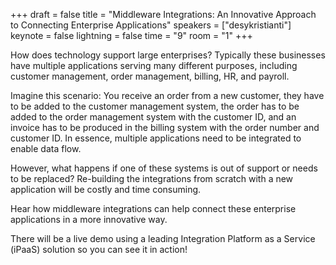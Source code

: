 +++
draft = false
title = "Middleware Integrations: An Innovative Approach to Connecting Enterprise Applications"
speakers = ["desykristianti"]
keynote = false
lightning = false
time = "9"
room = "1"
+++

How does technology support large enterprises? Typically these businesses have multiple applications serving many different purposes, including customer management, order management, billing, HR, and payroll.

Imagine this scenario: You receive an order from a new customer, they have to be added to the customer management system, the order has to be added to the order management system with the customer ID, and an invoice has to be produced in the billing system with the order number and customer ID. In essence, multiple applications need to be integrated to enable data flow.

However, what happens if one of these systems is out of support or needs to be replaced? Re-building the integrations from scratch with a new application will be costly and time consuming.

Hear how middleware integrations can help connect these enterprise applications in a more innovative way.

There will be a live demo using a leading Integration Platform as a Service (iPaaS) solution so you can see it in action!